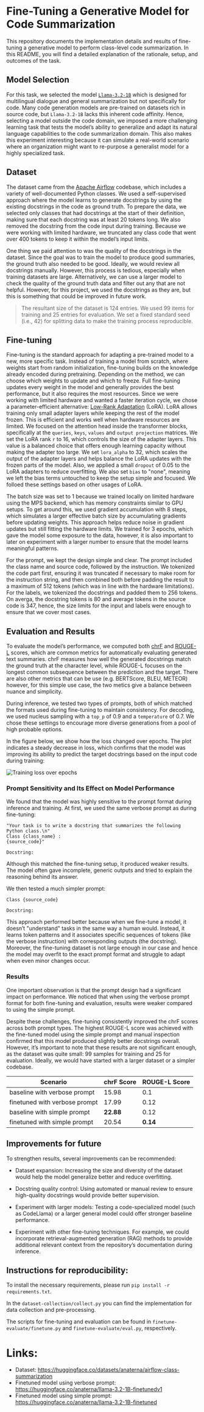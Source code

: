 # Fine-Tuning a Generative Model for Code Summarization

This repository documents the implementation details and results of fine-tuning a generative model to perform class-level code summarization. In this README, you will find a detailed explanation of the rationale, setup, and outcomes of the task.


## Model Selection
For this task, we selected the model [`Llama-3.2-1B`](https://huggingface.co/meta-llama/Llama-3.2-1B) which is designed for multilingual dialogue and general summarization but not specifically for code. Many code generation models are pre-trained on datasets rich in source code, but `Llama-3.2-1B` lacks this inherent code affinity. Hence, selecting a model outside the code domain, we imposed a more challenging learning task that tests the model’s ability to generalize and adapt its natural language capabilities to the code summarization domain. This also makes this experiment interesting because it can simulate a real-world scenario where an organization might want to re-purpose a generalist model for a highly specialized task.

## Dataset
The dataset came from the  [Apache Airflow](https://github.com/apache/airflow) codebase, which includes a variety of well-documented Python classes. We used a self-supervised approach where the model learns to generate docstrings by using the existing docstrings in the code as ground truth. To prepare the data, we selected only classes that had docstrings at the start of their definition, making sure that each docstring was at least 20 tokens long. We also removed the docstring from the code input during training. Because we were working with limited hardware, we truncated any class code that went over 400 tokens to keep it within the model’s input limits. 

One thing we paid attention to was the quality of the docstrings in the dataset. Since the goal was to train the model to produce good summaries, the ground truth also needed to be good. Ideally, we would review all docstrings manually. However, this process is tedious, especially when training datasets are large. Alternatively, we can use a larger model to check the quality of the ground truth data and filter out any that are not helpful. However, for this project, we used the docstrings as they are, but this is something that could be improved in future work.


> The resultant size of the dataset is 124 entries. We used 99 items for training and 25 entries for evaluation. We set a fixed standard seed (i.e., 42) for splitting data to make the training process reproducible.
## Fine-tuning

Fine-tuning is the standard approach for adapting a pre-trained model to a new, more specific task. Instead of training a model from scratch, where weights start from random initialization, fine-tuning builds on the knowledge already encoded during pretraining. Depending on the method, we can choose which weights to update and which to freeze. Full fine-tuning updates every weight in the model and generally provides the best performance, but it also requires the most resources. Since we were working with limited hardware and wanted a faster iteration cycle, we chose a parameter-efficient alternative: [Low-Rank Adaptation](https://arxiv.org/abs/2106.09685) (LoRA). LoRA allows training only small adapter layers while keeping the rest of the model frozen. This is efficient and works well when hardware resources are limited. We focused on the attention head inside the transformer blocks, specifically at the `queries`, `keys`, `values` and `output projection` matrices. We set the LoRA rank `r` to 16, which controls the size of the adapter layers. This value is a balanced choice that offers enough learning capacity without making the adapter too large. We set `lora_alpha` to 32, which scales the output of the adapter layers and helps balance the LoRA updates with the frozen parts of the model. Also, we applied a small `dropout` of 0.05 to the LoRA adapters to reduce overfitting. We also set `bias` to "none", meaning we left the bias terms untouched to keep the setup simple and focused. We folloed these settings based on other usages of LoRA. 

The batch size was set to 1 because we trained locally on limited hardware using the MPS backend, which has memory constraints similar to GPU setups. To get around this, we used gradient accumulation with 8 steps, which simulates a larger effective batch size by accumulating gradients before updating weights. This approach helps reduce noise in gradient updates but still fitting the hardware limits. We trained for 3 epochs, which gave the model some exposure to the data, however, it is also important to later on experiment with a larger number to ensure that the model learns meaningful patterns.


For the prompt, we kept the design simple and clear. The prompt included the class name and source code, followed by the instruction. We tokenized the code part first, ensuring it was truncated if necessary to make room for the instruction string, and then combined both before padding the result to a maximum of 512 tokens (which was in line with the hardware limitations). For the labels, we tokenized the docstrings and padded them to 256 tokens. On averga, the docstring tokens is 80 and average tokens in the source code is 347, hence, the size limits for the input and labels were enough to ensure that we cover most cases.


## Evaluation and Results
To evaluate the model’s performance, we computed both [chrF](https://aclanthology.org/W15-3049/) and [ROUGE-L](https://aclanthology.org/W04-1013/) scores, which are common metrics for automatically evaluating generated text summaries. chrF measures how well the generated docstrings match the ground truth at the character level, while ROUGE-L focuses on the longest common subsequence between the prediction and the target. There are also other metrics that can be use (e.g. BERTScore, BLEU, METEOR) however, for this simple use case, the two metics give a balance between nuance and simplicity. 


During inference, we tested two types of prompts, both of which matched the formats used during fine-tuning to maintain consistency. For decoding, we used nucleus sampling with a `top_p` of 0.9 and a `temperature` of 0.7. We chose these settings to encourage more diverse generations from a pool of high probable options.



In the figure below, we show how the loss changed over epochs. The plot indicates a steady decrease in loss, which confirms that the model was improving its ability to predict the target docstrings based on the input code during training:

![Training loss over epochs](training_loss.png)

### Prompt Sensitivity and Its Effect on Model Performance
We found that the model was highly sensitive to the prompt format during inference and training. At first, we used the same verbose prompt as during fine-tuning:

```
"Your task is to write a docstring that summarizes the following Python class.\n"
Class {class_name} :
{source_code}"

Docstring:
```

Although this matched the fine-tuning setup, it produced weaker results. The model often gave incomplete, generic outputs and tried to explain the reasoning behind its answer. 

We then tested a much simpler prompt:
```
Class {source_code}

Docstring:
```

This approach performed better because when we fine-tune a model, it doesn’t "understand" tasks in the same way a human would. Instead, it learns token patterns and it associates specific sequences of tokens (like the verbose instruction) with corresponding outputs (the docstring). Moreover, the fine-tuning dataset is not large enough in our case and hence the model may overfit to the exact prompt format and struggle to adapt when even minor changes occur.



### Results
One important observation is that the prompt design had a significant impact on performance. We noticed that when using the verbose prompt format for both fine-tuning and evaluation, results were weaker compared to using the simple prompt.

Despite these challenges, fine-tuning consistently improved the chrF scores across both prompt types. The highest ROUGE-L score was achieved with the fine-tuned model using the simple prompt and manual inspection confirmed that this model produced slightly better docstrings overall. However, it’s important to note that these results are not significant enough, as the dataset was quite small: 99 samples for training and 25 for evaluation. Ideally, we would have started with a larger dataset or a simpler codebase.

| Scenario | chrF Score | ROUGE-L Score |
|-------|---------------|---------------|
| baseline with verbose prompt   | 15.98         | 0.1        |
| finetuned with verbose prompt   | 17.99         | 0.12        |
| baseline with simple prompt   | **22.88**         | 0.12        |
| finetuned with simple prompt   | 20.54         | **0.14**        |


## Improvements for future
To strengthen results, several improvements can be recommended:

- Dataset expansion: Increasing the size and diversity of the dataset would help the model generalize better and reduce overfitting.

- Docstring quality control: Using automated or manual review to ensure high-quality docstrings would provide better supervision.

- Experiment with larger models: Testing a code-specialized model (such as CodeLlama) or a larger general model could offer stronger baseline performance.

- Experiment with other fine-tuning techniques. For example, we could incorporate retrieval-augmented generation (RAG) methods to provide additional relevant context from the repository’s documentation during inference.



## Instructions for reproducibility:

To install the necessary requirements, please run `pip install -r requirements.txt`.
 
In the `dataset-collection/collect.py` you can find the implementation for data collection and pre-processing.

The scripts for fine-tuning and evaluation can be found in `finetune-evaluate/finetune.py` and `finetune-evaluate/eval.py`, respectively.

# Links:

- Dataset: https://huggingface.co/datasets/anaterna/airflow-class-summarization
- Finetuned model using verbose prompt: https://huggingface.co/anaterna/llama-3.2-1B-finetunedv1
- Finetuned model using simple prompt: https://huggingface.co/anaterna/llama-3.2-1B-finetuned